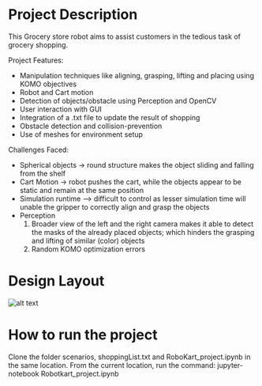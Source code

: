 # Project Description

This Grocery store robot aims to assist customers in the tedious task of grocery shopping.

Project Features:
- Manipulation techniques like aligning, grasping, lifting and placing using KOMO objectives
- Robot and Cart motion
- Detection of objects/obstacle using Perception and OpenCV
- User interaction with GUI
- Integration of a .txt file to update the result of shopping
- Obstacle detection and collision-prevention
- Use of meshes for environment setup

Challenges Faced:
- Spherical objects -> round structure makes the object sliding and falling from the shelf
- Cart Motion -> robot pushes the cart, while the objects appear to be static and remain at the same position
- Simulation runtime –> difficult to control as lesser simulation time will unable the gripper to correctly align and grasp the objects
- Perception
	1. Broader view of the left and the right camera makes it able to detect the masks of the already placed objects; which hinders the grasping and lifting of similar (color)   	       objects
	2. Random KOMO optimization errors

# Design Layout
![alt text](https://github.com/Gunjan1917/Robotics/blob/projectpicture.PNG)

# How to run the project
Clone the folder scenarios, shoppingList.txt and RoboKart_project.ipynb in the same location.
From the current location, run the command: jupyter-notebook Robotkart_project.ipynb
